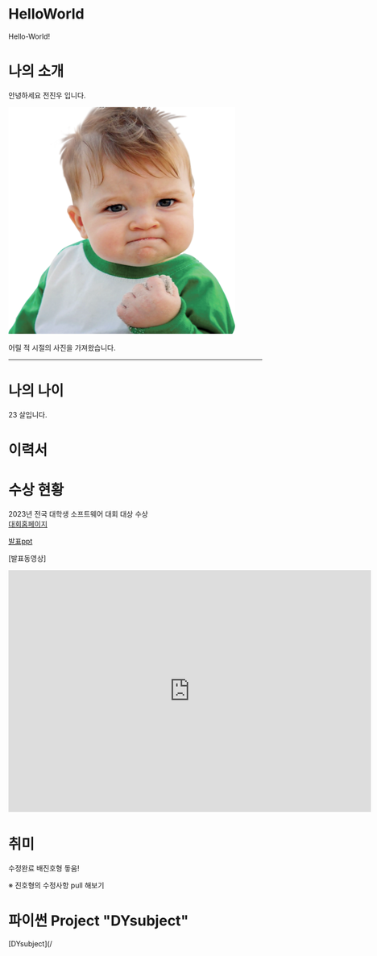 # HelloWorld
Hello-World!


# 나의 소개
안녕하세요 전진우 입니다.

<img src="pngwing.com.png" alt="my Image" style="width:450px; height:450px;"><br>

어릴 적 시절의 사진을 가져왔습니다.

<hr>

# 나의 나이

23 살입니다.


# 이력서


# 수상 현황
2023년 전국 대학생 소프트웨어 대회 대상 수상 <br>
[대회홈페이지](https://www.acmicpc.net/workbook/view/1152) <br>

[발표ppt](/presentation.pptx) <br>

[발표동영상]
<iframe width="720" height="480" src="https://www.youtube.com/embed/Valeybe2J-s" title="‘Success Kid’ Saving Lives 7 Years Later | NBC News" frameborder="0" allow="accelerometer; autoplay; clipboard-write; encrypted-media; gyroscope; picture-in-picture; web-share" allowfullscreen></iframe><br>

# 취미
수정완료 배진호형 돟움!


※ 진호형의 수정사항
pull 해보기

# 파이썬 Project "DYsubject"
[DYsubject](/
